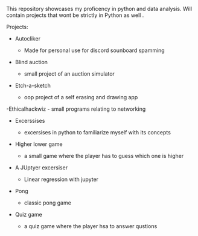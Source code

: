 This repository showcases my proficency in python and data analysis.
Will contain projects that wont be strictly in Python as well .

Projects:
  
  - Autocliker
    - Made for personal use for discord sounboard spamming
  
  - Blind auction
      - small project of an auction simulator
  
  - Etch-a-sketch
    - oop project of a self erasing and drawing app
  
  -Ethicalhackwiz
    - small programs relating to networking

  - Excerssises
    - excersises in python to familiarize myself with its concepts
  
  - Higher lower game
    - a small game where the player has to guess which one is higher
  - A JUptyer excersiser
    - Linear regression with jupyter
  - Pong
    - classic pong game
  - Quiz game
    - a quiz game where the player hsa to answer qustions
